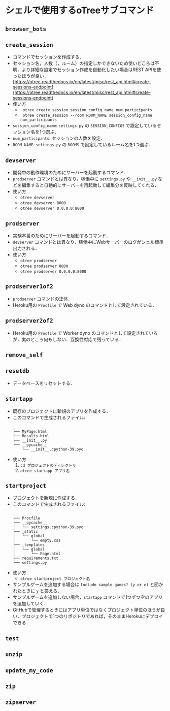 # シェルで使用するoTreeサブコマンド

## `browser_bots`

## `create_session`
- コマンドでセッションを作成する．
- セッション名，人数（，ルーム）の指定しかできないため使いどころは不明．より詳細な設定でセッション作成を自動化したい場合はREST APIを使ったほうが良い．
[https://otree.readthedocs.io/en/latest/misc/rest_api.html#create-sessions-endpoint](https://otree.readthedocs.io/en/latest/misc/rest_api.html#create-sessions-endpoint)
- 使い方
    - ` otree create_session session_config_name num_participants`
    - ` otree create_session --room ROOM_NAME session_config_name num_participants`
- `session_config_name`: `settings.py` の `SESSION_CONFIGS` で設定しているセッション名を1つ選ぶ．
- `num_participants`: セッションの人数を設定．
- `ROOM_NAME`: `settings.py` の `ROOMS` で設定しているルーム名を1つ選ぶ．

## `devserver`
- 開発中の動作環境のためにサーバーを起動するコマンド．
- `prodserver` コマンドとは異なり，稼働中に `settings.py` や `__init__.py` などを編集すると自動的にサーバーを再起動して編集分を反映してくれる．
- 使い方
    - `otree devserver`
    - `otree devserver 8000`
    - `otree devserver 0.0.0.0:8000`

## `prodserver`
- 実験本番のためにサーバーを起動するコマンド．
- `devserver` コマンドとは異なり，稼働中にWebサーバーのログがシェル標準出力される．
- 使い方
    - `otree prodserver`
    - `otree prodserver 8000`
    - `otree prodserver 0.0.0.0:8000`

## `prodserver1of2`
- `prodserver` コマンドの正体．
- Heroku用の `Procfile` で Web dyno のコマンドとして設定されている．

## `prodserver2of2`
- Heroku用の `Procfile` で Worker dyno のコマンドとして設定されているが，実のところ何もしない．互換性対応で残っている．

## `remove_self`

## `resetdb`
- データベースをリセットする．

## `startapp`
- 既存のプロジェクトに新規のアプリを作成する．
- このコマンドで生成されるファイル:
    ```
    .
    ├── MyPage.html
    ├── Results.html
    ├── __init__.py
    └── __pycache__
        └── __init__.cpython-39.pyc
    ```
- 使い方
    1. `cd プロジェクトのディレクトリ`
    1. `otree startapp アプリ名`

## `startproject`
- プロジェクトを新規に作成する．
- このコマンドで生成されるファイル:
    ```
    .
    ├── Procfile
    ├── __pycache__
    │   └── settings.cpython-39.pyc
    ├── _static
    │   └── global
    │       └── empty.css
    ├── _templates
    │   └── global
    │       └── Page.html
    ├── requirements.txt
    └── settings.py
    ```
- 使い方
    - `otree startproject プロジェクト名`
- サンプルゲームを追加する場合は `Include sample games? (y or n)` と聞かれたときに `y` と答える．
- サンプルゲームを追加しない場合，`startapp` コマンドで1つずつ空のアプリを追加していく．
- GitHubで管理するときにはアプリ単位ではなくプロジェクト単位のほうが良い．プロジェクトで1つのリポジトリであれば，そのままHerokuにデプロイできる．

## `test`

## `unzip`

## `update_my_code`

## `zip`

## `zipserver`
